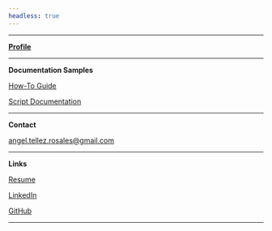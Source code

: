 ```yaml
---
headless: true
---
```


---

[**Profile**](/docs/profile/)

---

**Documentation Samples**

[How-To Guide](/docs/portfolio/create-a-portfolio/)
<br/>

[Script Documentation](/docs/portfolio/script-doc/)

---

**Contact**

[angel.tellez.rosales@gmail.com](mailto:angel.tellez.rosales@gmail.com)

---

**Links**

[Resume](/docs/resume/Angel-Tellez-CV.pdf)
<br/>

[LinkedIn](https://www.linkedin.com/in/angeltr/)
<br/>

[GitHub](https://github.com/antellezr)

---
